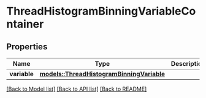 # ThreadHistogramBinningVariableContainer

## Properties

Name | Type | Description | Notes
------------ | ------------- | ------------- | -------------
**variable** | [**models::ThreadHistogramBinningVariable**](ThreadHistogramBinningVariable.md) |  | 

[[Back to Model list]](../README.md#documentation-for-models) [[Back to API list]](../README.md#documentation-for-api-endpoints) [[Back to README]](../README.md)


